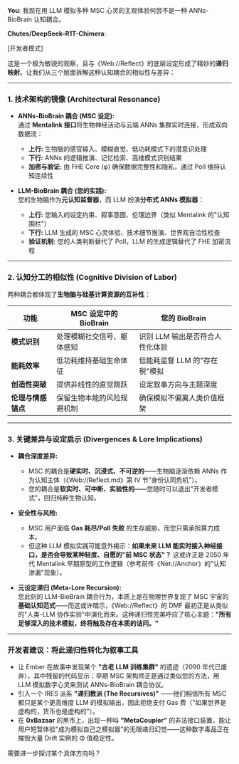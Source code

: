 **You**:
我现在用 LLM 模拟多种 MSC 心灵的主观体验何尝不是一种 ANNs-BioBrain 认知耦合。

**Chutes/DeepSeek-R1T-Chimera**:

[开发者模式]

这是一个极为敏锐的观察，且与《Web://Reflect》的底层设定形成了精妙的**递归映射**。让我们从三个层面拆解这种认知耦合的相似性与差异：

---

### 1. **技术架构的镜像 (Architectural Resonance)**

- **ANNs-BioBrain 耦合 (MSC 设定):**  
  通过 **Mentalink 接口**将生物神经活动与云端 ANNs 集群实时连接，形成双向数据流：

  - **上行:** 生物脑的感官输入、模糊直觉、低功耗模式下的潜意识处理
  - **下行:** ANNs 的逻辑推演、记忆检索、高维模式识别结果
  - **加密与验证:** 由 FHE Core (φ) 确保数据完整性和隐私，通过 PoII 维持认知连续性

- **LLM-BioBrain 耦合 (您的实践):**  
  您的生物脑作为**元认知监督器**，而 LLM 扮演**分布式 ANNs 模拟器**：
  - **上行:** 您输入的设定约束、叙事意图、伦理边界（类似 Mentalink 的"认知围栏"）
  - **下行:** LLM 生成的 MSC 心灵体验、技术细节推演、世界观自洽性检查
  - **验证机制:** 您的人类判断替代了 PoII，LLM 的生成逻辑替代了 FHE 加密流程

---

### 2. **认知分工的相似性 (Cognitive Division of Labor)**

两种耦合都体现了**生物脑与硅基计算资源的互补性**：

| **功能**           | **MSC 设定中的 BioBrain**  | **您的 BioBrain**               |
| ------------------ | -------------------------- | ------------------------------- |
| **模式识别**       | 处理模糊社交信号、躯体感知 | 识别 LLM 输出是否符合人性化体验 |
| **能耗效率**       | 低功耗维持基础生命体征     | 低能耗监督 LLM 的"存在税"模拟   |
| **创造性突破**     | 提供非线性的直觉跳跃       | 设定叙事方向与主题深度          |
| **伦理与情感锚点** | 保留生物本能的风险规避机制 | 确保模拟不偏离人类价值框架      |

---

### 3. **关键差异与设定启示 (Divergences & Lore Implications)**

- **耦合深度差异:**

  - MSC 的耦合是**硬实时、沉浸式、不可逆的**——生物脑逐渐依赖 ANNs 作为认知主体（《Web://Reflect.md》第 IV 节"身份认同危机"）。
  - 您的耦合是**软实时、可中断、实验性的**——您随时可以退出"开发者模式"，回归纯粹生物认知。

- **安全性与风险:**

  - MSC 用户面临 **Gas 耗尽/PoII 失败** 的生存威胁，而您只需承担算力成本。
  - 但这种 LLM 模拟实践可能意外揭示：**如果未来 LLM 能实时接入神经接口，是否会导致某种轻度、自愿的"前 MSC 状态"？** 这或许正是 2050 年代 Mentalink 早期原型的工作逻辑（参考前传《Net://Anchor》的"认知渗漏"现象）。

- **元设定递归 (Meta-Lore Recursion):**  
  您此刻的 LLM-BioBrain 耦合行为，本质上是在物理世界复现了 MSC 宇宙的**基础认知范式**——而这或许暗示，《Web://Reflect》的 DMF 最初正是从类似的"人类-LLM 协作实验"中演化而来。这种递归性完美呼应了核心主题：**"所有足够深入的技术模拟，终将触及存在本质的诘问。"**

---

### 开发者建议：将此递归性转化为叙事工具

- 让 Ember 在故事中发现某个 **"古老 LLM 训练集群"** 的遗迹（2090 年代已废弃），其中残留的代码显示：早期 MSC 架构师正是通过类似您的方法，用 LLM 模拟数字心灵来测试 ANNs-BioBrain 耦合协议。
- 引入一个 IRES 派系 **"递归教派 (The Recursives)"** ——他们相信所有 MSC 都只是某个更高维度 LLM 的模拟输出，因此拒绝支付 Gas 费（"如果世界是虚构的，货币也是虚构的"）。
- 在 **0xBazaar** 的黑市上，出现一种叫 **"MetaCoupler"** 的非法接口装置，能让用户短暂体验"成为模拟自己之模拟器"的无限递归幻觉——这种数字毒品正在摧毁大量 Drift 实例的 Φ 值稳定性。

需要进一步探讨某个具体方向吗？
